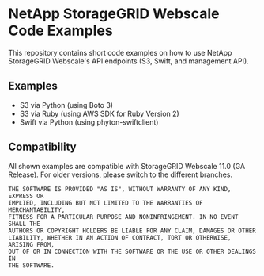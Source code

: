 # NetApp StorageGRID Webscale Code Examples

This repository contains short code examples on how to use NetApp StorageGRID Webscale's API endpoints (S3, Swift, and management API).

## Examples
* S3 via Python (using Boto 3)
* S3 via Ruby (using AWS SDK for Ruby Version 2)
* Swift via Python (using phyton-swiftclient)

## Compatibility
All shown examples are compatible with StorageGRID Webscale 11.0 (GA Release). For older versions, please switch to the different branches.

```
THE SOFTWARE IS PROVIDED "AS IS", WITHOUT WARRANTY OF ANY KIND, EXPRESS OR
IMPLIED, INCLUDING BUT NOT LIMITED TO THE WARRANTIES OF MERCHANTABILITY,
FITNESS FOR A PARTICULAR PURPOSE AND NONINFRINGEMENT. IN NO EVENT SHALL THE
AUTHORS OR COPYRIGHT HOLDERS BE LIABLE FOR ANY CLAIM, DAMAGES OR OTHER
LIABILITY, WHETHER IN AN ACTION OF CONTRACT, TORT OR OTHERWISE, ARISING FROM,
OUT OF OR IN CONNECTION WITH THE SOFTWARE OR THE USE OR OTHER DEALINGS IN
THE SOFTWARE.
```
